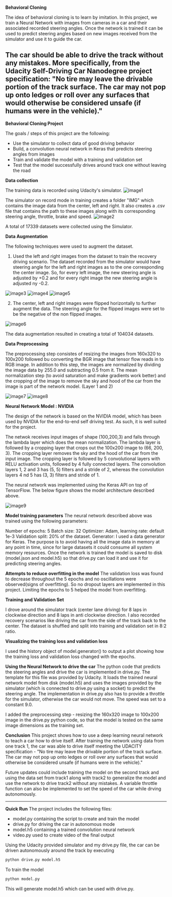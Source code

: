 **Behavioral Cloning** 

The idea of behavioral cloning is to learn by imitation. In this project, we train a Neural Network with images from cameras in a car and their associated recorded steering angles. Once the network is trained it can be used to predict steering angles based on new images received from the simulator and use it to guide the car.

The car should be able to drive the track without any mistakes. More specifically, from the Udacity Self-Driving Car Nanodegree project specification: "No tire may leave the drivable portion of the track surface. The car may not pop up onto ledges or roll over any surfaces that would otherwise be considered unsafe (if humans were in the vehicle)."
---

**Behavioral Cloning Project**

The goals / steps of this project are the following:
* Use the simulator to collect data of good driving behavior
* Build, a convolution neural network in Keras that predicts steering angles from images
* Train and validate the model with a training and validation set
* Test that the model successfully drives around track one without leaving the road

**Data collection**

The training data is recorded using Udacity's simulator.
![image1](./misc/simulator.JPG "Simulator")

The simulator on record mode in training creates a folder "IMG" which contains the image data from the center, left and right. It also creates a .csv file that contains the path to these images along with its corresponding steering angle, throttle, brake and speed.
![image2](./misc/drivinglog.JPG "CSVfile")

A total of 17339 datasets were collected using the Simulator.

**Data Augmentation**

The following techniques were used to augment the dataset. 
1. Used the left and right images from the dataset to train the recovery driving scenario. The dataset recorded from the simulator would have steering angle for the left and right images as to the one corresponding the center image. So, for every left image, the new steering angle is adjusted by +0.2 and for every right image the new steering angle is adjusted ny -0.2.

![image3](./misc/center.JPG "Center Image" )
![image4](./misc/left.JPG "Left Image" )
![image5](./misc/right.JPG "Right Image") 


2. The center, left and right images were flipped horizontally to further augment the data. The steering angle for the flipped images were set to be the negative of the non flipped images.

![image6](./misc/flip.JPG "Flipped Image" )

The data augmentation resulted in creating a total of 104034 datasets.

**Data Preprocessing**

The preprocessing step consistes of resizing the images from 160x320 to 100x200 followed bu converting the BGR image that tensor flow reads in to RGB image. In addition to this step, the images are normalized by dividing the image data by 255.0 and subtracting 0.5 from it. The mean normalization step (to avoid saturation and make gradients work better) and the cropping of the image to remove the sky and hood of the car from the image is part of the network model. (Layer 1 and 2)

![image7](./misc/beforecrop.JPG) 
![image8](./misc/aftercrop.JPG) 

**Neural Network Model : NVIDIA**

The design of the network is based on the NVIDIA model, which has been used by NVIDIA for the end-to-end self driving test. As such, it is well suited for the project.

The netwok receives input images of shape (100,200,3) and falls through the lambda layer which does the mean normalization. The lambda layer is followed by a cropping layer that crops out the 100x200 image to (66, 200, 3). The cropping layer removes the sky and the hood of the car from the input image. The cropping layer is followed by 5 convolutional layers with RELU activation units, followed by 4 fully connected layers. The convolution layers 1, 2 and 3 has (5, 5) filters and a stride of 2, whereas the convolution layers 4 nd 5 has (3, 3) filters and stride of 1.

The neural network was implemented using the Keras API on top of TensorFlow. The below figure shows the model architecture described above.

![image9](./misc/modelarch.JPG "Model Architecture")

**Model training parameters**
The neural network described above was trained using the following parameters:

Number of epochs: 5
Batch size: 32
Optimizer: Adam, learning rate: default 1e-3
Validation split: 20% of the dataset.
Generator: I used a data generator for Keras. The purpose is to avoid having all the image data in memory at any point in time, since for large datasets it could consume all system memory resources.
Once the network is trained the model is saved to disk (model.json and model.h5) so that drive.py can load it and use it for predicting steering angles.

**Attempts to reduce overfitting in the model**
The validation loss was found to decrease throughout the 5 epochs and no oscillations were observed(signs of overfitting). So no dropout layers are implemented in this project. Limiting the epochs to 5 helped the model from overfitting.

**Training and Validation Set**

I drove around the simulator track (center lane driving) for 8 laps in clockwise direction and 8 laps in anti clockwise direction. I also recorded recovery scenarios like driving the car from the side of the track back to the center. The dataset is shuffled and split into training and validation set in 8:2 ratio.

**Visualizing the training loss and validation loss**

I used the history object of model.generator() to output a plot showing how the training loss and validation loss changed with the epochs.

**Using the Neural Network to drive the car**
The python code that predicts the steering angles and drive the car is implemented in drive.py. The template for this file was provided by Udacity. It loads the trained neural network model from disk (model.h5) and uses the images provided by the simulator (which is connected to drive.py using a socket) to predict the steering angle. The implementation in drive.py also has to provide a throttle for the simulator, otherwise the car would not move. The speed was set to a constant 9.0.

I added the preprocessing step - resizing the 160x320 image to 100x200 image in the drive.py python code, so that the model is tested on the same image dimensions as the training set.

**Conclusion**
This project shows how to use a deep learning neural network to teach a car how to drive itself. After training the network using data from one track 1, the car was able to drive itself meeting the UDACITY specification - "No tire may leave the drivable portion of the track surface. The car may not pop up onto ledges or roll over any surfaces that would otherwise be considered unsafe (if humans were in the vehicle)."

Future updates could include training the model on the second track and using the data set from track1 along with track2 to generalize the model and use the network to drive track2 without any mistakes. A variable throttle function can also be implemented to set the speed of the car while drving autonomously.
 
---
**Quick Run**
The project includes the following files:
* model.py containing the script to create and train the model
* drive.py for driving the car in autonomous mode
* model.h5 containing a trained convolution neural network 
* video.py used to create video of the final output

Using the Udacity provided simulator and my drive.py file, the car can be driven autonomously around the track by executing 
```sh
python drive.py model.h5
```
To train the model
```sh
python model.py
```
This will generate model.h5 which can be used with drive.py.
